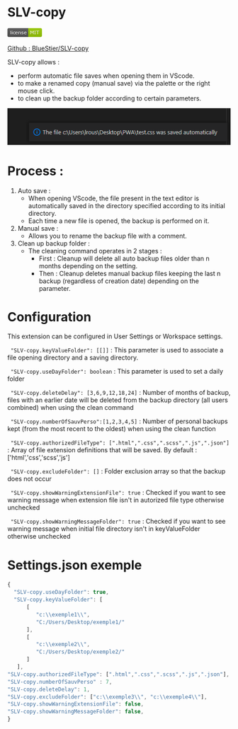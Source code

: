 # SLV-copy

[![Licence](https://raw.githubusercontent.com/BlueStier/SLV-copy/main/img/licence.png)](https://github.com/BlueStier/SLV-copy/blob/main/LICENSE.md)

[Github : BlueStier/SLV-copy](https://github.com/BlueStier/SLV-copy)

SLV-copy allows :
* perform automatic file saves when opening them in VScode.
* to make a renamed copy (manual save) via the palette or the right mouse click.
* to clean up the backup folder according to certain parameters.

![Annotated code](https://raw.githubusercontent.com/BlueStier/SLV-copy/main/img/conf_save.PNG)

# Process :
1. Auto save :
   * When opening VScode, the file present in the text editor is automatically saved in the directory specified according to its initial directory.
   * Each time a new file is opened, the backup is performed on it.
2. Manual save :
   * Allows you to rename the backup file with a comment.
3. Clean up backup folder :
   * The cleaning command operates in 2 stages :
     * First :  Cleanup will delete all auto backup files older than n months depending on the setting.
     * Then :   Cleanup deletes manual backup files keeping the last n backup (regardless of creation date) depending on the parameter. 


# Configuration

This extension can be configured in User Settings or Workspace settings.

` "SLV-copy.keyValueFolder": [[]]` : 
This parameter is used to associate a file opening directory and a saving directory.

` "SLV-copy.useDayFolder": boolean` : 
This parameter is used to set a daily folder

` "SLV-copy.deleteDelay": [3,6,9,12,18,24]` : 
Number of months of backup, files with an earlier date will be deleted from the backup directory (all users combined) when using the clean command

` "SLV-copy.numberOfSauvPerso":[1,2,3,4,5]` :
Number of personal backups kept (from the most recent to the oldest) when using the clean function

` "SLV-copy.authorizedFileType": [".html",".css",".scss",".js",".json"]` : Array of file extension definitions that will be saved. By default : ['html','css','scss','js']

` "SLV-copy.excludeFolder": []` : Folder exclusion array so that the backup does not occur

` "SLV-copy.showWarningExtensionFile": true` : Checked if you want to see warning message when extension file isn't in autorized file type otherwise unchecked

` "SLV-copy.showWarningMessageFolder": true` : Checked if you want to see warning message when initial file directory isn't in keyValueFolder otherwise unchecked

# Settings.json exemple

```javascript
{
  "SLV-copy.useDayFolder": true,
  "SLV-copy.keyValueFolder": [
      [
         "c:\\exemple1\\",
         "C:/Users/Desktop/exemple1/"
      ],
      [
         "c:\\exemple2\\",
         "C:/Users/Desktop/exemple2/"
      ]
   ],
"SLV-copy.authorizedFileType": [".html",".css",".scss",".js",".json"],
"SLV-copy.numberOfSauvPerso" : 7,
"SLV-copy.deleteDelay": 1,
"SLV-copy.excludeFolder": ["c:\\exemple3\\", "c:\\exemple4\\"],
"SLV-copy.showWarningExtensionFile": false,
"SLV-copy.showWarningMessageFolder": false,
}
```
